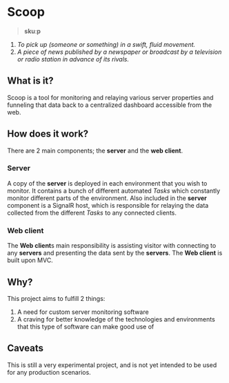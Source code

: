 # Scoop
> **skuːp**
1. _To pick up (someone or something) in a swift, fluid movement._
2. _A piece of news published by a newspaper or broadcast by a television or radio station in advance of its rivals._

## What is it?
Scoop is a tool for monitoring and relaying various server properties and funneling that data back to a centralized dashboard accessible from the web.

## How does it work?
There are 2 main components; the **server** and the **web client**.

### Server
A copy of the **server** is deployed in each environment that you wish to monitor. It contains a bunch of different automated _Tasks_ which constantly monitor different parts of the environment.
Also included in the **server** component is a SignalR host, which is responsible for relaying the data collected from the different _Tasks_ to any connected clients.

### Web client
The **Web client**s main responsibility is assisting visitor with connecting to any **servers** and presenting the data sent by the **servers**.
The **Web client** is built upon MVC.

## Why?
This project aims to fulfill 2 things:
1. A need for custom server monitoring software
2. A craving for better knowledge of the technologies and environments that this type of software can make good use of

## Caveats
This is still a very experimental project, and is not yet intended to be used for any production scenarios.
